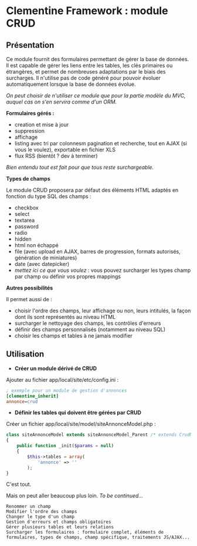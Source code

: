 Clementine Framework : module CRUD
==================================


Présentation
------------

Ce module fournit des formulaires permettant de gérer la base de données. 
Il est capable de gérer les liens entre les tables, les clés primaires ou étrangères, 
et permet de nombreuses adaptations par le biais des surcharges. Il n'utilise pas de code généré pour pouvoir 
évoluer automatiquement lorsque la base de données évolue.

*On peut choisir de n'utiliser ce module que pour la partie modèle du MVC, auquel cas on s'en servira comme d'un ORM.*

**Formulaires gérés :**
- creation et mise à jour
- suppression
- affichage
- listing avec tri par colonnesm pagination et recherche, tout en AJAX (si vous le voulez), exportable en fichier XLS
- flux RSS (bientôt ? dev à terminer)

*Bien entendu tout est fait pour que tous reste surchargeable.*

**Types de champs**

Le module CRUD proposera par défaut des éléments HTML adaptés en fonction du type SQL des champs :
- checkbox
- select
- textarea
- password
- radio
- hidden
- html non échappé
- file (avec upload en AJAX, barres de progression, formats autorisés, génération de miniatures)
- date (avec datepicker)
- *mettez ici ce que vous voulez* : vous pouvez surcharger les types champ par champ ou définir vos propres mappings

**Autres possibilités**

Il permet aussi de :
- choisir l'ordre des champs, leur affichage ou non, leurs intitulés, la façon dont ils sont représentés au niveau HTML
- surcharger le nettoyage des champs, les contrôles d'erreurs
- définir des champs personnalisés (notamment au niveau SQL)
- choisir les champs et tables à ne jamais modifier


Utilisation
-----------

* **Créer un module dérivé de CRUD**

Ajouter au fichier app/local/site/etc/config.ini :

```ini
; exemple pour un module de gestion d'annonces
[clementine_inherit]
annonce=crud
```

* **Définir les tables qui doivent être gérées par CRUD**

Créer un fichier app/local/site/model/siteAnnonceModel.php :

```php
class siteAnnonceModel extends siteAnnonceModel_Parent /* extends CrudModel */
{
    public function _init($params = null)
    {
        $this->tables = array(
            'annonce' => ''
        );
}
```

C'est tout.

Mais on peut aller beaucoup plus loin. *To be continued...*

    Renommer un champ
    Modifier l'ordre des champs
    Changer le type d'un champ
    Gestion d'erreurs et champs obligatoires
    Gérer plusieurs tables et leurs relations
    Surcharger les formulaires : formulaire complet, éléments de formulaires, types de champs, champ spécifique, traitements JS/AJAX...
